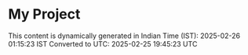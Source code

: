 # My Project

This content is dynamically generated in Indian Time (IST): 2025-02-26 01:15:23 IST
Converted to UTC: 2025-02-25 19:45:23 UTC
